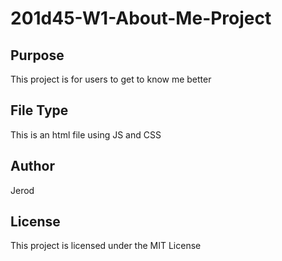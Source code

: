 # 201d45-W1-About-Me-Project
<h2>Purpose
</h2>

This project is for users to get to know me better

<h2>File Type</h2>

  This is an html file using JS and CSS

<h2>Author</h2>
    Jerod

<h2>License</h2>

  This project is licensed under the MIT License 